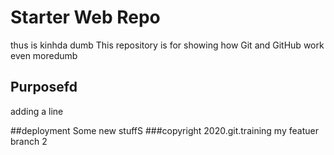 # Starter Web Repo
thus is kinhda dumb
This repository is for showing how Git and GitHub work
even moredumb
## Purposefd
adding a line

##deployment
Some new stuffS
###copyright
2020.git.training
my featuer branch 2